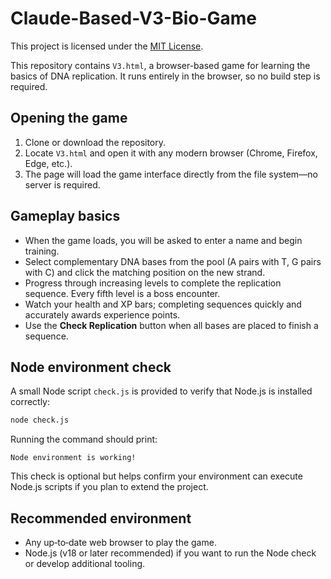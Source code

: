 # Claude-Based-V3-Bio-Game


This project is licensed under the [MIT License](LICENSE).

This repository contains `V3.html`, a browser-based game for learning the basics of DNA replication. It runs entirely in the browser, so no build step is required.

## Opening the game

1. Clone or download the repository.
2. Locate `V3.html` and open it with any modern browser (Chrome, Firefox, Edge, etc.).
3. The page will load the game interface directly from the file system—no server is required.

## Gameplay basics

- When the game loads, you will be asked to enter a name and begin training.
- Select complementary DNA bases from the pool (A pairs with T, G pairs with C) and click the matching position on the new strand.
- Progress through increasing levels to complete the replication sequence. Every fifth level is a boss encounter.
- Watch your health and XP bars; completing sequences quickly and accurately awards experience points.
- Use the **Check Replication** button when all bases are placed to finish a sequence.

## Node environment check

A small Node script `check.js` is provided to verify that Node.js is installed correctly:

```bash
node check.js
```

Running the command should print:

```
Node environment is working!
```

This check is optional but helps confirm your environment can execute Node.js scripts if you plan to extend the project.

## Recommended environment

- Any up‑to‑date web browser to play the game.
- Node.js (v18 or later recommended) if you want to run the Node check or develop additional tooling.

